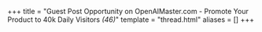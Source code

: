 +++
title = "Guest Post Opportunity on OpenAIMaster.com - Promote Your Product to   40k Daily Visitors <em>(46)</em>"
template = "thread.html"
aliases = []
+++

